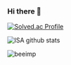 ### Hi there 👋

<!--
**beeimp/beeimp** is a ✨ _special_ ✨ repository because its `README.md` (this file) appears on your GitHub profile.

Here are some ideas to get you started:

- 🔭 I’m currently working on ...
- 🌱 I’m currently learning ...
- 👯 I’m looking to collaborate on ...
- 🤔 I’m looking for help with ...
- 💬 Ask me about ...
- 📫 How to reach me: ...
- 😄 Pronouns: ...
- ⚡ Fun fact: ...
-->

[![Solved.ac Profile](http://mazassumnida.wtf/api/v2/generate_badge?boj=beeimp)](https://solved.ac/beeimp/)

![ISA github stats](https://github-readme-stats.vercel.app/api?username=beeimp&count_private=true&show_icons=true&theme=radical)

<img src="https://github-readme-stats.vercel.app/api/top-langs?username=beeimp&show_icons=true&locale=en&layout=compact" alt="beeimp" />
